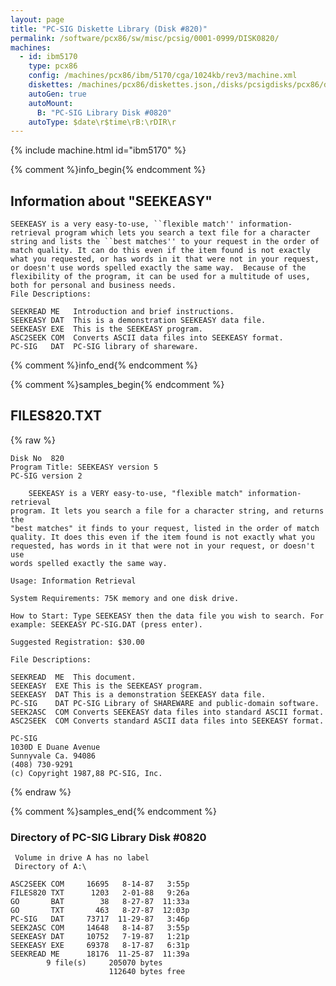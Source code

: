 ```yaml
---
layout: page
title: "PC-SIG Diskette Library (Disk #820)"
permalink: /software/pcx86/sw/misc/pcsig/0001-0999/DISK0820/
machines:
  - id: ibm5170
    type: pcx86
    config: /machines/pcx86/ibm/5170/cga/1024kb/rev3/machine.xml
    diskettes: /machines/pcx86/diskettes.json,/disks/pcsigdisks/pcx86/diskettes.json
    autoGen: true
    autoMount:
      B: "PC-SIG Library Disk #0820"
    autoType: $date\r$time\rB:\rDIR\r
---
```


{% include machine.html id="ibm5170" %}

{% comment %}info_begin{% endcomment %}

## Information about "SEEKEASY"

    SEEKEASY is a very easy-to-use, ``flexible match'' information-
    retrieval program which lets you search a text file for a character
    string and lists the ``best matches'' to your request in the order of
    match quality. It can do this even if the item found is not exactly
    what you requested, or has words in it that were not in your request,
    or doesn't use words spelled exactly the same way.  Because of the
    flexibility of the program, it can be used for a multitude of uses,
    both for personal and business needs.
    File Descriptions:
    
    SEEKREAD ME   Introduction and brief instructions.
    SEEKEASY DAT  This is a demonstration SEEKEASY data file.
    SEEKEASY EXE  This is the SEEKEASY program.
    ASC2SEEK COM  Converts ASCII data files into SEEKEASY format.
    PC-SIG   DAT  PC-SIG library of shareware.
{% comment %}info_end{% endcomment %}

{% comment %}samples_begin{% endcomment %}

## FILES820.TXT

{% raw %}
```
Disk No  820
Program Title: SEEKEASY version 5
PC-SIG version 2
 
    SEEKEASY is a VERY easy-to-use, "flexible match" information-retrieval
program. It lets you search a file for a character string, and returns the
"best matches" it finds to your request, listed in the order of match
quality. It does this even if the item found is not exactly what you
requested, has words in it that were not in your request, or doesn't use
words spelled exactly the same way.
 
Usage: Information Retrieval
 
System Requirements: 75K memory and one disk drive.
 
How to Start: Type SEEKEASY then the data file you wish to search. For
example: SEEKEASY PC-SIG.DAT (press enter).
 
Suggested Registration: $30.00
 
File Descriptions:
 
SEEKREAD  ME  This document.
SEEKEASY  EXE This is the SEEKEASY program.
SEEKEASY  DAT This is a demonstration SEEKEASY data file.
PC-SIG    DAT PC-SIG Library of SHAREWARE and public-domain software.
SEEK2ASC  COM Converts SEEKEASY data files into standard ASCII format.
ASC2SEEK  COM Converts standard ASCII data files into SEEKEASY format.
 
PC-SIG
1030D E Duane Avenue
Sunnyvale Ca. 94086
(408) 730-9291
(c) Copyright 1987,88 PC-SIG, Inc.

```
{% endraw %}

{% comment %}samples_end{% endcomment %}

### Directory of PC-SIG Library Disk #0820

     Volume in drive A has no label
     Directory of A:\

    ASC2SEEK COM     16695   8-14-87   3:55p
    FILES820 TXT      1203   2-01-88   9:26a
    GO       BAT        38   8-27-87  11:33a
    GO       TXT       463   8-27-87  12:03p
    PC-SIG   DAT     73717  11-29-87   3:46p
    SEEK2ASC COM     14648   8-14-87   3:55p
    SEEKEASY DAT     10752   7-19-87   1:21p
    SEEKEASY EXE     69378   8-17-87   6:31p
    SEEKREAD ME      18176  11-25-87  11:39a
            9 file(s)     205070 bytes
                          112640 bytes free
